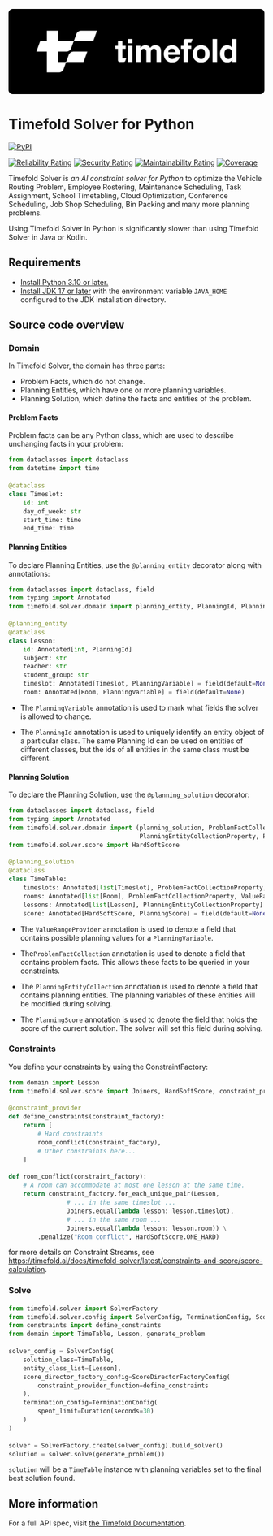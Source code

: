 ![Timefold Logo](https://raw.githubusercontent.com/TimefoldAI/timefold-solver/main/docs/src/modules/ROOT/images/shared/timefold-logo.png)

# Timefold Solver for Python

[![PyPI](https://img.shields.io/pypi/v/timefold-solver "PyPI")](https://pypi.org/project/timefold-solver/)

[![Reliability Rating](https://sonarcloud.io/api/project_badges/measure?project=timefold_solver_python&metric=reliability_rating)](https://sonarcloud.io/summary/new_code?id=timefold_solver_python)
[![Security Rating](https://sonarcloud.io/api/project_badges/measure?project=timefold_solver_python&metric=security_rating)](https://sonarcloud.io/summary/new_code?id=timefold_solver_python)
[![Maintainability Rating](https://sonarcloud.io/api/project_badges/measure?project=timefold_solver_python&metric=sqale_rating)](https://sonarcloud.io/summary/new_code?id=timefold_solver_python)
[![Coverage](https://sonarcloud.io/api/project_badges/measure?project=timefold_solver_python&metric=coverage)](https://sonarcloud.io/summary/new_code?id=timefold_solver_python)

Timefold Solver is *an AI constraint solver for Python* to optimize
the Vehicle Routing Problem, Employee Rostering, Maintenance Scheduling, Task Assignment, School Timetabling,
Cloud Optimization, Conference Scheduling, Job Shop Scheduling, Bin Packing and many more planning problems.

Using Timefold Solver in Python is significantly slower than using Timefold Solver in Java or Kotlin.

## Requirements

- [Install Python 3.10 or later.](https://www.python.org)
- [Install JDK 17 or later](https://adoptium.net) with the environment variable `JAVA_HOME` configured to the JDK installation directory.

## Source code overview

### Domain

In Timefold Solver, the domain has three parts:

- Problem Facts, which do not change.
- Planning Entities, which have one or more planning variables.
- Planning Solution, which define the facts and entities of the problem.

#### Problem Facts

Problem facts can be any Python class, which are used to describe unchanging facts in your problem:

```python
from dataclasses import dataclass
from datetime import time

@dataclass
class Timeslot:
    id: int
    day_of_week: str
    start_time: time
    end_time: time
```

#### Planning Entities

To declare Planning Entities, use the `@planning_entity` decorator along with annotations:

```python
from dataclasses import dataclass, field
from typing import Annotated
from timefold.solver.domain import planning_entity, PlanningId, PlanningVariable

@planning_entity
@dataclass
class Lesson:
    id: Annotated[int, PlanningId]
    subject: str
    teacher: str
    student_group: str
    timeslot: Annotated[Timeslot, PlanningVariable] = field(default=None)
    room: Annotated[Room, PlanningVariable] = field(default=None)
```

- The `PlanningVariable` annotation is used to mark what fields the solver is allowed to change.

- The `PlanningId` annotation is used to uniquely identify an entity object of a particular class. The same Planning Id can be used on entities of different classes, but the ids of all entities in the same class must be different.

#### Planning Solution

To declare the Planning Solution, use the `@planning_solution` decorator:

```python
from dataclasses import dataclass, field
from typing import Annotated
from timefold.solver.domain import (planning_solution, ProblemFactCollectionProperty, ValueRangeProvider,
                                    PlanningEntityCollectionProperty, PlanningScore)
from timefold.solver.score import HardSoftScore

@planning_solution
@dataclass
class TimeTable:
    timeslots: Annotated[list[Timeslot], ProblemFactCollectionProperty, ValueRangeProvider]
    rooms: Annotated[list[Room], ProblemFactCollectionProperty, ValueRangeProvider]
    lessons: Annotated[list[Lesson], PlanningEntityCollectionProperty]
    score: Annotated[HardSoftScore, PlanningScore] = field(default=None)
```

- The `ValueRangeProvider` annotation is used to denote a field that contains possible planning values for a `PlanningVariable`.

- The`ProblemFactCollection` annotation is used to denote a field that contains problem facts. This allows these facts to be queried in your constraints.

- The `PlanningEntityCollection` annotation is used to denote a field that contains planning entities. The planning variables of these entities will be modified during solving. 

- The `PlanningScore` annotation is used to denote the field that holds the score of the current solution. The solver will set this field during solving.

### Constraints

You define your constraints by using the ConstraintFactory:

```python
from domain import Lesson
from timefold.solver.score import Joiners, HardSoftScore, constraint_provider

@constraint_provider
def define_constraints(constraint_factory):
    return [
        # Hard constraints
        room_conflict(constraint_factory),
        # Other constraints here...
    ]

def room_conflict(constraint_factory):
    # A room can accommodate at most one lesson at the same time.
    return constraint_factory.for_each_unique_pair(Lesson,
                # ... in the same timeslot ...
                Joiners.equal(lambda lesson: lesson.timeslot),
                # ... in the same room ...
                Joiners.equal(lambda lesson: lesson.room)) \
        .penalize("Room conflict", HardSoftScore.ONE_HARD)
```
for more details on Constraint Streams,
see https://timefold.ai/docs/timefold-solver/latest/constraints-and-score/score-calculation.

### Solve

```python
from timefold.solver import SolverFactory
from timefold.solver.config import SolverConfig, TerminationConfig, ScoreDirectorFactoryConfig, Duration
from constraints import define_constraints
from domain import TimeTable, Lesson, generate_problem

solver_config = SolverConfig(
    solution_class=TimeTable,
    entity_class_list=[Lesson],
    score_director_factory_config=ScoreDirectorFactoryConfig(
        constraint_provider_function=define_constraints
    ),
    termination_config=TerminationConfig(
        spent_limit=Duration(seconds=30)
    )
)

solver = SolverFactory.create(solver_config).build_solver()
solution = solver.solve(generate_problem())
```

`solution` will be a `TimeTable` instance with planning
variables set to the final best solution found.

## More information

For a full API spec, visit [the Timefold Documentation](https://timefold.ai/docs/timefold-solver/latest).
